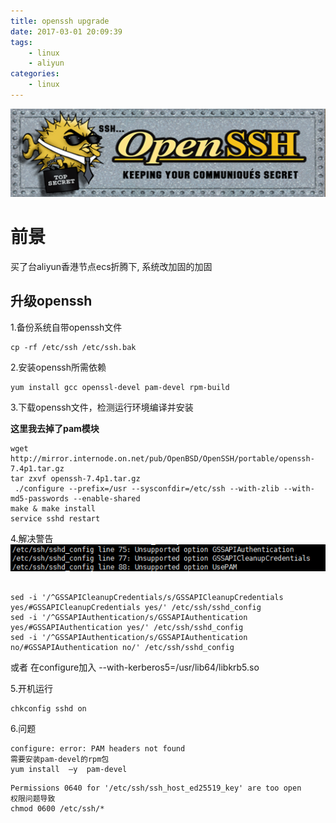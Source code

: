```yaml
---
title: openssh upgrade
date: 2017-03-01 20:09:39
tags:
    - linux
    - aliyun
categories:
    - linux
---
```

![openssh](/images/linux/openssh.png)
# 前景
买了台aliyun香港节点ecs折腾下, 系统改加固的加固
<!-- more -->
## 升级openssh

1.备份系统自带openssh文件
```shell
cp -rf /etc/ssh /etc/ssh.bak
```
2.安装openssh所需依赖
```shell
yum install gcc openssl-devel pam-devel rpm-build
```
3.下载openssh文件，检测运行环境编译并安装

**这里我去掉了pam模块**
```shell
wget http://mirror.internode.on.net/pub/OpenBSD/OpenSSH/portable/openssh-7.4p1.tar.gz
tar zxvf openssh-7.4p1.tar.gz
 ./configure --prefix=/usr --sysconfdir=/etc/ssh --with-zlib --with-md5-passwords --enable-shared
make & make install
service sshd restart
```
4.解决警告
![openssh-warn](/images/linux/openssh-error.png)
```shell

sed -i '/^GSSAPICleanupCredentials/s/GSSAPICleanupCredentials yes/#GSSAPICleanupCredentials yes/' /etc/ssh/sshd_config
sed -i '/^GSSAPIAuthentication/s/GSSAPIAuthentication yes/#GSSAPIAuthentication yes/' /etc/ssh/sshd_config
sed -i '/^GSSAPIAuthentication/s/GSSAPIAuthentication no/#GSSAPIAuthentication no/' /etc/ssh/sshd_config
```
或者 在configure加入 --with-kerberos5=/usr/lib64/libkrb5.so

5.开机运行
```shell
chkconfig sshd on
```

6.问题
```shell
configure: error: PAM headers not found
需要安装pam-devel的rpm包
yum install  –y  pam-devel
```

```shell
Permissions 0640 for '/etc/ssh/ssh_host_ed25519_key' are too open
权限问题导致
chmod 0600 /etc/ssh/*
```
